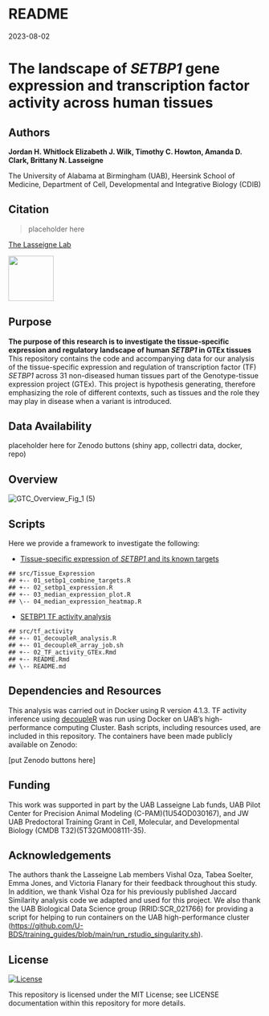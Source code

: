 README
================
2023-08-02

# The landscape of *SETBP1* gene expression and transcription factor activity across human tissues

## Authors

**Jordan H. Whitlock Elizabeth J. Wilk, Timothy C. Howton, Amanda D.
Clark, Brittany N. Lasseigne**

The University of Alabama at Birmingham (UAB), Heersink School of
Medicine, Department of Cell, Developmental and Integrative Biology
(CDIB)

## Citation
> placeholder here

[The Lasseigne Lab](https://www.lasseigne.org/)

<img src="https://www.lasseigne.org/img/main/lablogo.png" width="90" height="90">

## Purpose

**The purpose of this research is to investigate the tissue-specific
expression and regulatory landscape of human *SETBP1* in GTEx tissues**
This repository contains the code and accompanying data for our analysis
of the tissue-specific expression and regulation of transcription factor
(TF) *SETBP1* across 31 non-diseased human tissues part of the
Genotype-tissue expression project (GTEx). This project is hypothesis
generating, therefore emphasizing the role of different contexts, such
as tissues and the role they may play in disease when a variant is
introduced.

## Data Availability

placeholder here for Zenodo buttons (shiny app, collectri data, docker, repo)

## Overview
![GTC_Overview_Fig_1 (5)](https://github.com/lasseignelab/230323_JW_DiseaseNetworks/assets/62023125/4110d641-b2b9-4965-a781-af166bc133b4)

## Scripts

Here we provide a framework to investigate the following:

-   [Tissue-specific expression of *SETBP1* and its known
    targets](https://github.com/lasseignelab/230323_JW_DiseaseNetworks/tree/main/src/Tissue_Expression)

<!-- -->

    ## src/Tissue_Expression
    ## +-- 01_setbp1_combine_targets.R
    ## +-- 02_setbp1_expression.R
    ## +-- 03_median_expression_plot.R
    ## \-- 04_median_expression_heatmap.R

-   [SETBP1 TF activity
    analysis](https://github.com/lasseignelab/230323_JW_DiseaseNetworks/tree/main/src/tf_activity)

<!-- -->

    ## src/tf_activity
    ## +-- 01_decoupleR_analysis.R
    ## +-- 01_decoupleR_array_job.sh
    ## +-- 02_TF_activity_GTEx.Rmd
    ## +-- README.Rmd
    ## \-- README.md

## Dependencies and Resources

This analysis was carried out in Docker using R version 4.1.3. TF
activity inference using [decoupleR]() was run using Docker on UAB’s high-performance computing Cluster.
Bash scripts, including resources used, are included in this repository.
The containers have been made publicly available on Zenodo:

\[put Zenodo buttons here\]

## Funding
This work was supported in part by the UAB Lasseigne Lab funds, UAB Pilot Center for Precision Animal Modeling (C-PAM)(1U54OD030167), and JW UAB Predoctoral Training Grant in Cell, Molecular, and Developmental Biology (CMDB T32)(5T32GM008111-35).

## Acknowledgements
The authors thank the Lasseigne Lab members Vishal Oza, Tabea Soelter, Emma Jones, and Victoria Flanary for their feedback throughout this study. In addition, we thank Vishal Oza for his previously published Jaccard Similarity analysis code we adapted and used for this project. We also thank the UAB Biological Data Science group (RRID:SCR_021766) for providing a script for helping to run containers on the UAB high-performance cluster (https://github.com/U-BDS/training_guides/blob/main/run_rstudio_singularity.sh).

## License

[![License](https://img.shields.io/badge/LICENSE-MIT_License-yellow)](https://github.com/lasseignelab/230323_JW_DiseaseNetworks/blob/main/LICENSE)

This repository is licensed under the MIT License; see LICENSE
documentation within this repository for more details.
